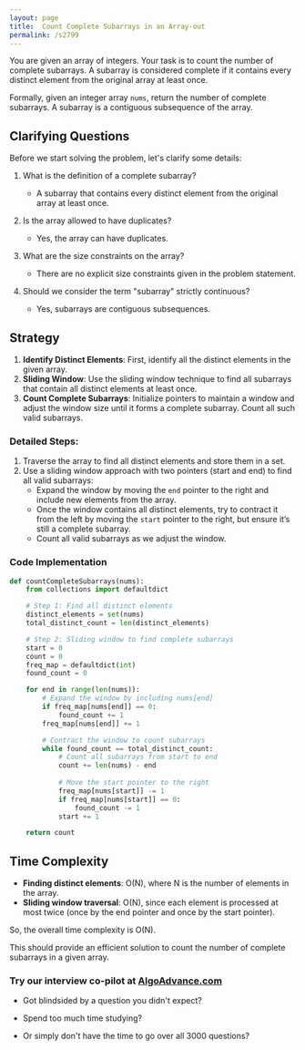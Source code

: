 ```yaml
---
layout: page
title:  Count Complete Subarrays in an Array-out
permalink: /s2799
---
```

You are given an array of integers. Your task is to count the number of complete subarrays. A subarray is considered complete if it contains every distinct element from the original array at least once.

Formally, given an integer array `nums`, return the number of complete subarrays. A subarray is a contiguous subsequence of the array.

## Clarifying Questions
Before we start solving the problem, let's clarify some details:
1. What is the definition of a complete subarray?
   - A subarray that contains every distinct element from the original array at least once.

2. Is the array allowed to have duplicates?
   - Yes, the array can have duplicates.

3. What are the size constraints on the array?
   - There are no explicit size constraints given in the problem statement.

4. Should we consider the term "subarray" strictly continuous?
   - Yes, subarrays are contiguous subsequences.

## Strategy
1. **Identify Distinct Elements**: First, identify all the distinct elements in the given array.
2. **Sliding Window**: Use the sliding window technique to find all subarrays that contain all distinct elements at least once.
3. **Count Complete Subarrays**: Initialize pointers to maintain a window and adjust the window size until it forms a complete subarray. Count all such valid subarrays.

### Detailed Steps:
1. Traverse the array to find all distinct elements and store them in a set.
2. Use a sliding window approach with two pointers (start and end) to find all valid subarrays:
   - Expand the window by moving the `end` pointer to the right and include new elements from the array.
   - Once the window contains all distinct elements, try to contract it from the left by moving the `start` pointer to the right, but ensure it’s still a complete subarray.
   - Count all valid subarrays as we adjust the window.

### Code Implementation

```python
def countCompleteSubarrays(nums):
    from collections import defaultdict

    # Step 1: Find all distinct elements
    distinct_elements = set(nums)
    total_distinct_count = len(distinct_elements)

    # Step 2: Sliding window to find complete subarrays
    start = 0
    count = 0
    freq_map = defaultdict(int)
    found_count = 0

    for end in range(len(nums)):
        # Expand the window by including nums[end]
        if freq_map[nums[end]] == 0:
            found_count += 1
        freq_map[nums[end]] += 1

        # Contract the window to count subarrays
        while found_count == total_distinct_count:
            # Count all subarrays from start to end
            count += len(nums) - end
            
            # Move the start pointer to the right
            freq_map[nums[start]] -= 1
            if freq_map[nums[start]] == 0:
                found_count -= 1
            start += 1

    return count
```

## Time Complexity
- **Finding distinct elements**: O(N), where N is the number of elements in the array.
- **Sliding window traversal**: O(N), since each element is processed at most twice (once by the end pointer and once by the start pointer).
  
So, the overall time complexity is O(N).

This should provide an efficient solution to count the number of complete subarrays in a given array.


### Try our interview co-pilot at [AlgoAdvance.com](https://algoAdvance.com)

- Got blindsided by a question you didn't expect?

- Spend too much time studying?

- Or simply don't have the time to go over all 3000 questions?

